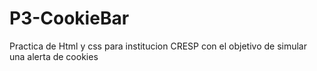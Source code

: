 # P3-CookieBar
Practica de Html y css para institucion CRESP con el objetivo de simular una alerta de cookies
